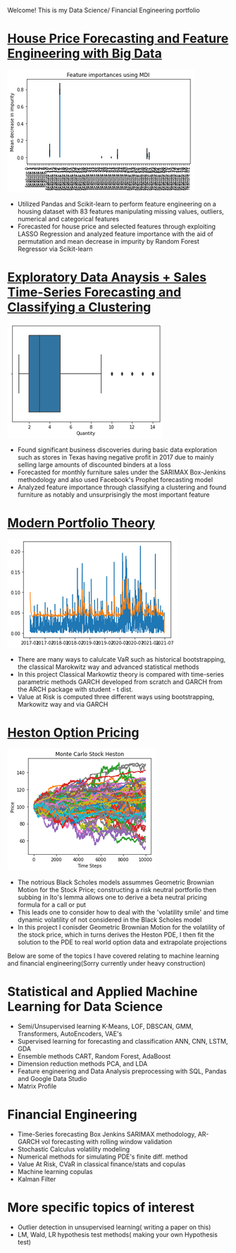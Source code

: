 Welcome! This is my Data Science/ Financial Engineering portfolio

# [House Price Forecasting and Feature Engineering with Big Data](https://github.com/diracdyson/Housing-Price-Feature-Engineering-Forecasting)
![](/mdi.png)
- Utilized Pandas and Scikit-learn to perform feature engineering on a housing dataset with 83 features manipulating missing values, outliers, numerical and categorical features
- Forecasted for house price and selected features through exploiting LASSO Regression and analyzed feature importance with the aid of permutation and mean decrease in impurity by Random Forest Regressor via Scikit-learn

# [Exploratory Data Anaysis + Sales Time-Series Forecasting and Classifying a Clustering](https://github.com/diracdyson/Super-Store-EDA)
![](/box.png)
-  Found significant business discoveries during basic data exploration such as stores in Texas having negative profit in 2017 due to mainly selling large amounts of discounted binders at a loss
- Forecasted for monthly furniture sales under the SARIMAX Box-Jenkins methodology and also used Facebook's Prophet forecasting model
- Analyzed feature importance through classifying a clustering and found furniture as notably and unsurprisingly the most important feature

# [Modern Portfolio Theory](https://github.com/diracdyson/VaRGARCH)
![](/Unknown-2.png)
- There are many ways to calulcate VaR such as historical bootstrapping, the classical Marokwitz way and advanced statistical methods
- In this project Classical Markowtiz theory is compared with time-series parametric methods GARCH developed from scratch and GARCH from the ARCH package with student - t dist.
- Value at Risk is computed three different ways using bootstrapping, Markowitz way and via GARCH

# [Heston Option Pricing](https://www.github.com/diracdyson/HESTON)
![](/Unknown-1-1.png)
- The notrious Black Scholes models assummes Geometric Brownian Motion for the Stock Price; constructing a risk neutral portforlio then subbing in Ito's lemma allows one to derive a beta neutral pricing formula for a call or put
- This leads one to consider how to deal with the 'volatility smile' and time dynamic volatility of not considered in the Black Scholes model
- In this project I conisder Geometric Brownian Motion for the volatility of the stock price, which in turns derives the Heston PDE, I then fit the solution to the PDE to real world option data and extrapolate projections




Below are some of the topics I have covered relating to machine learning and financial engineering(Sorry currently under heavy construction)
# Statistical and Applied Machine Learning for Data Science
- Semi/Unsupervised learning K-Means, LOF, DBSCAN, GMM, Transformers, AutoEncoders, VAE's
- Supervised learning for forecasting and classification ANN, CNN, LSTM, GDA
- Ensemble methods CART, Random Forest, AdaBoost
- Dimension reduction methods PCA, and LDA
- Feature engineering and Data Analysis preprocessing with SQL, Pandas and Google Data Studio
- Matrix Profile
# Financial Engineering
- Time-Series forecasting Box Jenkins SARIMAX methodology, AR-GARCH vol forecasting with rolling window validation
- Stochastic Calculus volatility modeling
- Numerical methods for simulating PDE's finite diff. method
- Value At Risk, CVaR in classical finance/stats and copulas
- Machine learning copulas
- Kalman Filter
# More specific topics of interest
- Outlier detection in unsupervised learning( writing a paper on this)
- LM, Wald, LR hypothesis test methods( making your own Hypothesis test)
